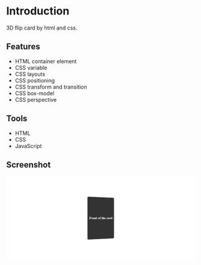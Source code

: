 # Introduction

3D flip card by html and css.

## Features

- HTML container element
- CSS variable
- CSS layouts
- CSS positioning
- CSS transform and transition
- CSS box-model
- CSS perspective

## Tools

- HTML
- CSS
- JavaScript

## Screenshot

![Screenshot of 3d flip card exercise](./preview.png)

